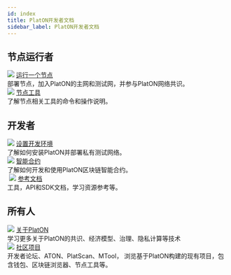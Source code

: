 ```yaml
---
id: index
title: PlatON开发者文档
sidebar_label: PlatON开发者文档
---
```


## 节点运行者
<div class="card-wrap">
    <!-- <div class="homepage-card">
        <img src="/docs/img/Install_Node.svg">
        <a href="/docs/zh-CN/Install_Node" class="card-title">安装一个节点</a>
        <div class="card-description">
        安装，配置和部署节点。
        </div>
    </div>
    <div class="homepage-card">
        <img src="/docs/img/Join_PlatON_NetWork.svg">
        <a href="/docs/zh-CN/Join_PlatON_NetWork" class="card-title">加入platon网络</a>
        <div class="card-description">
        如何加入PlatON的主网和测试网。
        </div>
    </div>
    <div class="homepage-card">
        <img src="/docs/img/Become_Verification_Node.svg">
        <a href="/docs/zh-CN/Become_Verification_Node" class="card-title">成为验证节点</a>
        <div class="card-description">
        参与PlatON网络共识。
        </div>
    </div> -->
    <div class="homepage-card">
        <img src="/docs/img/Install_Node.svg">
        <a href="/docs/zh-CN/Install_Node" class="card-title">运行一个节点</a>
        <div class="card-description">
        部署节点，加入PlatON的主网和测试网，并参与PlatON网络共识。
        </div>
    </div>
    <div class="homepage-card">
        <img src="/docs/img/nodeTool.svg">
        <a href="/docs/zh-CN/MTool_Manual" class="card-title">节点工具</a>
        <div class="card-description">
        了解节点相关工具的命令和操作说明。
        </div>
    </div>
</div>

## 开发者
<div class="card-wrap">
    <div class="homepage-card">
        <img src="/docs/img/Set_Develop_Env.svg">
        <a href="/docs/zh-CN/Source_Code_Compilation" class="card-title">设置开发环境</a>
        <div class="card-description">
        了解如何安装PlatON并部署私有测试网络。
        </div>
    </div>
    <div class="homepage-card">
        <img src="/docs/img/Smart_Contract_Development.svg">
        <a href="/docs/zh-CN/EVM_Smart_Contract" class="card-title">智能合约</a>
        <div class="card-description">
        了解如何开发和使用PlatON区块链智能合约。
        </div>
    </div>
    <div class="homepage-card">
​        <img src="/docs/img/resdoc.svg">
        <a href="/docs/zh-CN/Java_SDK" class="card-title">参考文档</a>
        <div class="card-description">
        工具，API和SDK文档，学习资源参考等。	
        </div>
    </div>
</div>

## 所有人
<div class="card-wrap">
    <div class="homepage-card">
        <img src="/docs/img/about.svg">
        <a href="/docs/zh-CN/PlatON_Overall_Solution" class="card-title">关于PlatON</a>
        <div class="card-description">
        学习更多关于PlatON的共识、经济模型、治理、隐私计算等技术
        </div>
    </div>
    <div class="homepage-card">
        <img src="/docs/img/community.svg">
        <a href="/docs/zh-CN/community" class="card-title">社区项目</a>
        <div class="card-description">
        开发者论坛、ATON、PlatScan、MTool， 浏览基于PlatON构建的现有项目，包含钱包、区块链浏览器、节点工具等。
        </div>
    </div>
</div>